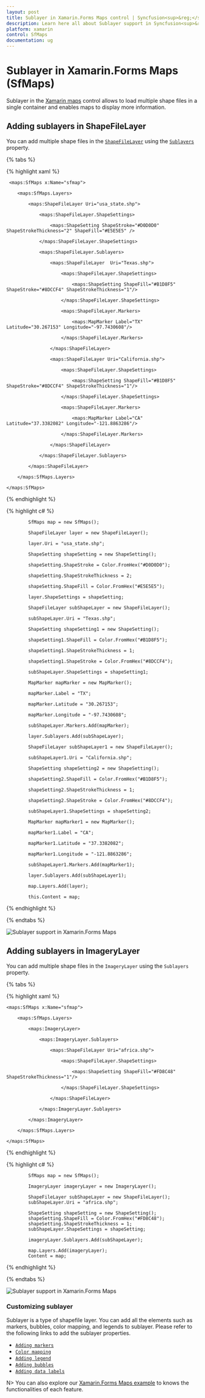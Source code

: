 ```yaml
---
layout: post
title: Sublayer in Xamarin.Forms Maps control | Syncfusion<sup>&reg;</sup>
description: Learn here all about Sublayer support in Syncfusion<sup>&reg;</sup> Xamarin Maps (SfMaps) control, its elements and more.
platform: xamarin
control: SfMaps
documentation: ug
---
```


# Sublayer in Xamarin.Forms Maps (SfMaps)

Sublayer in the [Xamarin maps](https://www.syncfusion.com/xamarin-ui-controls/xamarin-maps) control allows to load multiple shape files in a single container and enables maps to display more information.

## Adding sublayers in ShapeFileLayer

You can add multiple shape files in the [`ShapeFileLayer`](https://help.syncfusion.com/cr/xamarin/Syncfusion.SfMaps.XForms.ShapeFileLayer.html) using the [`Sublayers`](https://help.syncfusion.com/cr/xamarin/Syncfusion.SfMaps.XForms.MapLayer.html#Syncfusion_SfMaps_XForms_MapLayer_Sublayers) property.

{% tabs %}

{% highlight xaml %}

     <maps:SfMaps x:Name="sfmap">

        <maps:SfMaps.Layers>

            <maps:ShapeFileLayer Uri="usa_state.shp">

                <maps:ShapeFileLayer.ShapeSettings>

                    <maps:ShapeSetting ShapeStroke="#D0D0D0" ShapeStrokeThickness="2" ShapeFill="#E5E5E5" />

                </maps:ShapeFileLayer.ShapeSettings>

                <maps:ShapeFileLayer.Sublayers>

                    <maps:ShapeFileLayer  Uri="Texas.shp">

                        <maps:ShapeFileLayer.ShapeSettings>

                            <maps:ShapeSetting ShapeFill="#B1D8F5" ShapeStroke="#8DCCF4" ShapeStrokeThickness="1"/>

                        </maps:ShapeFileLayer.ShapeSettings>

                        <maps:ShapeFileLayer.Markers>

                            <maps:MapMarker Label="TX" Latitude="30.267153" Longitude="-97.7430608"/>

                        </maps:ShapeFileLayer.Markers>

                    </maps:ShapeFileLayer>

                    <maps:ShapeFileLayer Uri="California.shp">

                        <maps:ShapeFileLayer.ShapeSettings>

                            <maps:ShapeSetting ShapeFill="#B1D8F5" ShapeStroke="#8DCCF4" ShapeStrokeThickness="1"/>

                        </maps:ShapeFileLayer.ShapeSettings>

                        <maps:ShapeFileLayer.Markers>

                            <maps:MapMarker Label="CA" Latitude="37.3382082" Longitude="-121.8863286"/>

                        </maps:ShapeFileLayer.Markers>

                    </maps:ShapeFileLayer>

                </maps:ShapeFileLayer.Sublayers>

            </maps:ShapeFileLayer>

        </maps:SfMaps.Layers>

    </maps:SfMaps>

{% endhighlight %}

{% highlight c# %}

            SfMaps map = new SfMaps();

            ShapeFileLayer layer = new ShapeFileLayer();

            layer.Uri = "usa_state.shp";

            ShapeSetting shapeSetting = new ShapeSetting();

            shapeSetting.ShapeStroke = Color.FromHex("#D0D0D0");

            shapeSetting.ShapeStrokeThickness = 2;

            shapeSetting.ShapeFill = Color.FromHex("#E5E5E5");

            layer.ShapeSettings = shapeSetting;

            ShapeFileLayer subShapeLayer = new ShapeFileLayer();

            subShapeLayer.Uri = "Texas.shp";

            ShapeSetting shapeSetting1 = new ShapeSetting();

            shapeSetting1.ShapeFill = Color.FromHex("#B1D8F5");

            shapeSetting1.ShapeStrokeThickness = 1;

            shapeSetting1.ShapeStroke = Color.FromHex("#8DCCF4");

            subShapeLayer.ShapeSettings = shapeSetting1;

            MapMarker mapMarker = new MapMarker();

            mapMarker.Label = "TX";

            mapMarker.Latitude = "30.267153";

            mapMarker.Longitude = "-97.7430608";

            subShapeLayer.Markers.Add(mapMarker);

            layer.Sublayers.Add(subShapeLayer);

            ShapeFileLayer subShapeLayer1 = new ShapeFileLayer();

            subShapeLayer1.Uri = "California.shp";

            ShapeSetting shapeSetting2 = new ShapeSetting();

            shapeSetting2.ShapeFill = Color.FromHex("#B1D8F5");

            shapeSetting2.ShapeStrokeThickness = 1;

            shapeSetting2.ShapeStroke = Color.FromHex("#8DCCF4");

            subShapeLayer1.ShapeSettings = shapeSetting2;

            MapMarker mapMarker1 = new MapMarker();

            mapMarker1.Label = "CA";

            mapMarker1.Latitude = "37.3382082";

            mapMarker1.Longitude = "-121.8863286";

            subShapeLayer1.Markers.Add(mapMarker1);

            layer.Sublayers.Add(subShapeLayer1);

            map.Layers.Add(layer);

            this.Content = map;

{% endhighlight %}

{% endtabs %}

![Sublayer support in Xamarin.Forms Maps](Images/Sublayer.png)

## Adding sublayers in ImageryLayer

You can add multiple shape files in the `ImageryLayer` using the `Sublayers` property.

{% tabs %}

{% highlight xaml %}

    <maps:SfMaps x:Name="sfmap">

        <maps:SfMaps.Layers>

            <maps:ImageryLayer>

                <maps:ImageryLayer.Sublayers>
                  
                    <maps:ShapeFileLayer Uri="africa.shp">

                        <maps:ShapeFileLayer.ShapeSettings>

                            <maps:ShapeSetting ShapeFill="#FD8C48" ShapeStrokeThickness="1"/>

                        </maps:ShapeFileLayer.ShapeSettings>

                    </maps:ShapeFileLayer>

                </maps:ImageryLayer.Sublayers>
            
            </maps:ImageryLayer>

        </maps:SfMaps.Layers>
        
    </maps:SfMaps>

{% endhighlight %}

{% highlight c# %}
           
            SfMaps map = new SfMaps();

            ImageryLayer imageryLayer = new ImageryLayer();

            ShapeFileLayer subShapeLayer = new ShapeFileLayer();
            subShapeLayer.Uri = "africa.shp";

            ShapeSetting shapeSetting = new ShapeSetting();
            shapeSetting.ShapeFill = Color.FromHex("#FD8C48");
            shapeSetting.ShapeStrokeThickness = 1;
            subShapeLayer.ShapeSettings = shapeSetting;

            imageryLayer.Sublayers.Add(subShapeLayer);

            map.Layers.Add(imageryLayer);
            Content = map;
			
{% endhighlight %}

{% endtabs %}	

![Sublayer support in Xamarin.Forms Maps](Images/ImageryLayer-SubLayer.jpg)

### Customizing sublayer

Sublayer is a type of shapefile layer. You can add all the elements such as markers, bubbles, color mapping, and legends to sublayer. Please refer to the following links to add the sublayer properties.

* [`Adding markers`](https://help.syncfusion.com/xamarin/maps/getting-started#adding-markers)
* [`Color mapping`](https://help.syncfusion.com/xamarin/maps/getting-started#color-mapping)
* [`Adding legend`](https://help.syncfusion.com/xamarin/maps/getting-started#adding-legends)
* [`Adding bubbles`](https://help.syncfusion.com/xamarin/maps/bubblemarker#adding-bubbles)
* [`Adding data labels`](https://help.syncfusion.com/xamarin/maps/datalabels#adding-data-labels)

N> You can also explore our [Xamarin.Forms Maps example](https://github.com/SyncfusionExamples/Getting-Started-Xamarin-Maps) to knows the functionalities of each feature.